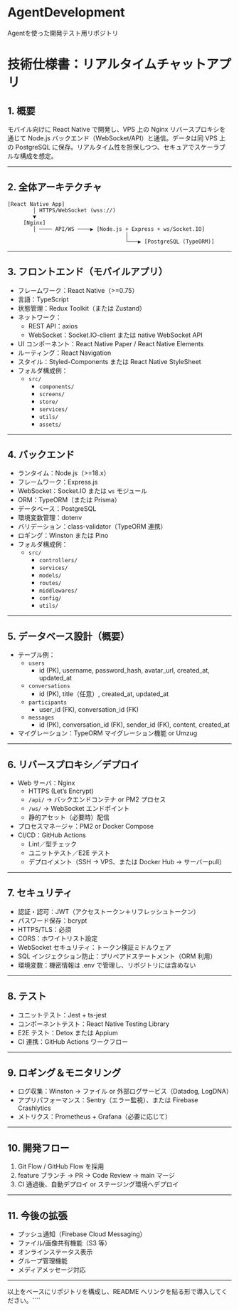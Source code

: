 # AgentDevelopment
Agentを使った開発テスト用リポジトリ
# 技術仕様書：リアルタイムチャットアプリ

## 1. 概要
モバイル向けに React Native で開発し、VPS 上の Nginx リバースプロキシを通じて Node.js バックエンド（WebSocket/API）と通信。データは同 VPS 上の PostgreSQL に保存。リアルタイム性を担保しつつ、セキュアでスケーラブルな構成を想定。

---

## 2. 全体アーキテクチャ
```
[React Native App]
        │ HTTPS/WebSocket (wss://)
        ▼
     [Nginx]
        │ ──── API/WS ────▶ [Node.js + Express + ws/Socket.IO]
                                     │
                                     └───▶ [PostgreSQL (TypeORM)]
```

---

## 3. フロントエンド（モバイルアプリ）
- フレームワーク：React Native（>=0.75）
- 言語：TypeScript
- 状態管理：Redux Toolkit（または Zustand）
- ネットワーク：  
  - REST API：axios  
  - WebSocket：Socket.IO-client または native WebSocket API
- UI コンポーネント：React Native Paper / React Native Elements
- ルーティング：React Navigation
- スタイル：Styled-Components または React Native StyleSheet
- フォルダ構成例：
  - `src/`
    - `components/`
    - `screens/`
    - `store/`
    - `services/`
    - `utils/`
    - `assets/`

---

## 4. バックエンド
- ランタイム：Node.js（>=18.x）
- フレームワーク：Express.js
- WebSocket：Socket.IO または `ws` モジュール
- ORM：TypeORM（または Prisma）
- データベース：PostgreSQL
- 環境変数管理：dotenv
- バリデーション：class-validator（TypeORM 連携）
- ロギング：Winston または Pino
- フォルダ構成例：
  - `src/`
    - `controllers/`
    - `services/`
    - `models/`
    - `routes/`
    - `middlewares/`
    - `config/`
    - `utils/`

---

## 5. データベース設計（概要）
- テーブル例：
  - `users`  
    - id (PK), username, password_hash, avatar_url, created_at, updated_at
  - `conversations`  
    - id (PK), title（任意）, created_at, updated_at
  - `participants`  
    - user_id (FK), conversation_id (FK)
  - `messages`  
    - id (PK), conversation_id (FK), sender_id (FK), content, created_at
- マイグレーション：TypeORM マイグレーション機能 or Umzug

---

## 6. リバースプロキシ／デプロイ
- Web サーバ：Nginx
  - HTTPS (Let’s Encrypt)
  - `/api/` → バックエンドコンテナ or PM2 プロセス
  - `/ws/` → WebSocket エンドポイント
  - 静的アセット（必要時）配信
- プロセスマネージャ：PM2 or Docker Compose
- CI/CD：GitHub Actions
  - Lint／型チェック
  - ユニットテスト／E2E テスト
  - デプロイメント（SSH → VPS、または Docker Hub → サーバーpull）

---

## 7. セキュリティ
- 認証・認可：JWT（アクセストークン＋リフレッシュトークン）
- パスワード保存：bcrypt
- HTTPS/TLS：必須
- CORS：ホワイトリスト設定
- WebSocket セキュリティ：トークン検証ミドルウェア
- SQL インジェクション防止：プリペアドステートメント（ORM 利用）
- 環境変数：機密情報は .env で管理し、リポジトリには含めない

---

## 8. テスト
- ユニットテスト：Jest + ts-jest
- コンポーネントテスト：React Native Testing Library
- E2E テスト：Detox または Appium
- CI 連携：GitHub Actions ワークフロー

---

## 9. ロギング＆モニタリング
- ログ収集：Winston → ファイル or 外部ログサービス（Datadog, LogDNA）
- アプリパフォーマンス：Sentry（エラー監視）、または Firebase Crashlytics
- メトリクス：Prometheus + Grafana（必要に応じて）

---

## 10. 開発フロー
1. Git Flow / GitHub Flow を採用  
2. feature ブランチ → PR → Code Review → main マージ  
3. CI 通過後、自動デプロイ or ステージング環境へデプロイ  

---

## 11. 今後の拡張
- プッシュ通知（Firebase Cloud Messaging）
- ファイル/画像共有機能（S3 等）
- オンラインステータス表示  
- グループ管理機能  
- メディアメッセージ対応  

---

以上をベースにリポジトリを構成し、README へリンクを貼る形で導入してください。````
